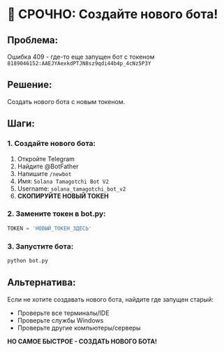 # 🚨 СРОЧНО: Создайте нового бота!

## Проблема:
Ошибка 409 - где-то еще запущен бот с токеном `8189046152:AAEJYAexkdPTJN8sz9qdi44b4p_4cNz5P3Y`

## Решение:
Создать нового бота с новым токеном.

## Шаги:

### 1. Создайте нового бота:
1. Откройте Telegram
2. Найдите @BotFather
3. Напишите `/newbot`
4. Имя: `Solana Tamagotchi Bot V2`
5. Username: `solana_tamagotchi_bot_v2`
6. **СКОПИРУЙТЕ НОВЫЙ ТОКЕН**

### 2. Замените токен в bot.py:
```python
TOKEN = 'НОВЫЙ_ТОКЕН_ЗДЕСЬ'
```

### 3. Запустите бота:
```bash
python bot.py
```

## Альтернатива:
Если не хотите создавать нового бота, найдите где запущен старый:
- Проверьте все терминалы/IDE
- Проверьте службы Windows
- Проверьте другие компьютеры/серверы

**НО САМОЕ БЫСТРОЕ - СОЗДАТЬ НОВОГО БОТА!**





